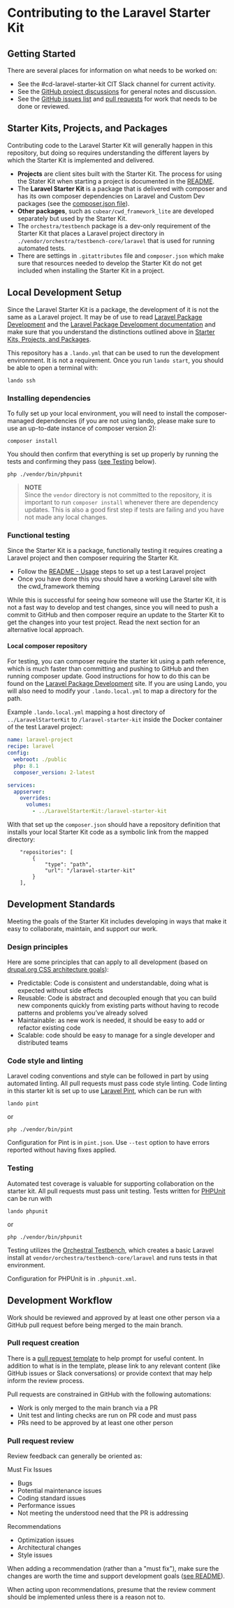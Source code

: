 # Contributing to the Laravel Starter Kit

## Getting Started
There are several places for information on what needs to be worked on:
- See the #cd-laravel-starter-kit CIT Slack channel for current activity.
- See the [GitHub project discussions](https://github.com/CU-CommunityApps/CD-LaravelStarterKit/discussions) for general notes and discussion.
- See the [GitHub issues list](https://github.com/CU-CommunityApps/CD-LaravelStarterKit/issues) and [pull requests](https://github.com/CU-CommunityApps/CD-LaravelStarterKit/pulls) for work that needs to be done or reviewed.

## Starter Kits, Projects, and Packages
Contributing code to the Laravel Starter Kit will generally happen in this repository, but doing so requires understanding the different layers by which the Starter Kit is implemented and delivered.

- **Projects** are client sites built with the Starter Kit. The process for using the Stater Kit when starting a project is documented in the [README](./README.md).
- The **Laravel Starter Kit** is a package that is delivered with composer and has its own composer dependencies on Laravel and Custom Dev packages (see the [composer.json file](./composer.json)).
- **Other packages**, such as `cubear/cwd_framework_lite` are developed separately but used by the Starter Kit.
- The `orchestra/testbench` package is a dev-only requirement of the Starter Kit that places a Laravel project directory in `./vendor/orchestra/testbench-core/laravel` that is used for running automated tests.
- There are settings in `.gitattributes` file and `composer.json` which make sure that resources needed to develop the Starter Kit do not get included when installing the Starter Kit in a project.

## Local Development Setup
Since the Laravel Starter Kit is a package, the development of it is not the same as a Laravel project. It may be of use to read [Laravel Package Development](https://laravelpackage.com/) and the [Laravel Package Development documentation](https://laravel.com/docs/9.x/packages) and make sure that you understand the distinctions outlined above in [Starter Kits, Projects, and Packages](#starter-kits-projects-and-packages).

This repository has a `.lando.yml` that can be used to run the development environment. It is not a requirement. Once you run `lando start`, you should be able to open a terminal with:

```shell
lando ssh
```

### Installing dependencies
To fully set up your local environment, you will need to install the composer-managed dependencies (if you are not using lando, please make sure to use an up-to-date instance of composer version 2):

```shell
composer install
```

You should then confirm that everything is set up properly by running the tests and confirming they pass ([see Testing](#Testing) below).

```shell
php ./vendor/bin/phpunit
```

> **NOTE**<br>
> Since the `vendor` directory is not committed to the repository, it is important to run `composer install` whenever there are dependency updates. This is also a good first step if tests are failing and you have not made any local changes.

### Functional testing
Since the Starter Kit is a package, functionally testing it requires creating a Laravel project and then composer requiring the Starter Kit. 

- Follow the [README - Usage](./README.md#usage) steps to set up a test Laravel project
- Once you have done this you should have a working Laravel site with the cwd_framework theming

While this is successful for seeing how someone will use the Starter Kit, it is not a fast way to develop and test changes, since you will need to push a commit to GitHub and then composer require an update to the Starter Kit to get the changes into your test project. Read the next section for an alternative local approach.

#### Local composer repository 
For testing, you can composer require the starter kit using a path reference, which is much faster than committing and pushing to GitHub and then running composer update. Good instructions for how to do this can be found on the [Laravel Package Development](https://laravelpackage.com/02-development-environment.html#importing-the-package-locally) site. If you are using Lando, you will also need to modify your `.lando.local.yml` to map a directory for the path.

Example `.lando.local.yml` mapping a host directory of `../LaravelStarterKit` to `/laravel-starter-kit` inside the Docker container of the test Laravel project:
```yaml
name: laravel-project
recipe: laravel
config:
  webroot: ./public
  php: 8.1
  composer_version: 2-latest

services:
  appserver:
    overrides:
      volumes:
        - ../LaravelStarterKit:/laravel-starter-kit
```

With that set up the `composer.json` should have a repository definition that installs your local Starter Kit code as a symbolic link from the mapped directory:
```
    "repositories": [
        {
            "type": "path",
            "url": "/laravel-starter-kit"
        }
    ],
```

## Development Standards
Meeting the goals of the Starter Kit includes developing in ways that make it easy to collaborate, maintain, and support our work.

### Design principles
Here are some principles that can apply to all development (based on [drupal.org CSS architecture goals](https://www.drupal.org/docs/develop/standards/css/css-architecture-for-drupal-9#goals)):
- Predictable: Code is consistent and understandable, doing what is expected without side effects
- Reusable: Code is abstract and decoupled enough that you can build new components quickly from existing parts without having to recode patterns and problems you’ve already solved
- Maintainable: as new work is needed, it should be easy to add or refactor existing code
- Scalable: code should be easy to manage for a single developer and distributed teams

### Code style and linting
Laravel coding conventions and style can be followed in part by using automated linting. All pull requests must pass code style linting. Code linting in this starter kit is set up to use [Laravel Pint](https://laravel.com/docs/9.x/pint), which can be run with
  ```shell
  lando pint
  ```
or
  ```shell
  php ./vendor/bin/pint
  ```

Configuration for Pint is in `pint.json`. Use `--test` option to have errors reported without having fixes applied.

### Testing
Automated test coverage is valuable for supporting collaboration on the starter kit. All pull requests must pass unit testing. Tests written for [PHPUnit](https://phpunit.readthedocs.io/en/9.5/writing-tests-for-phpunit.html) can be run with
  ```shell
  lando phpunit
  ```
or
  ```shell
  php ./vendor/bin/phpunit
  ```

Testing utilizes the [Orchestral Testbench](https://github.com/orchestral/testbench), which creates a basic Laravel install at `vendor/orchestra/testbench-core/laravel` and runs tests in that environment.

Configuration for PHPUnit is in `.phpunit.xml`.


## Development Workflow
Work should be reviewed and approved by at least one other person via a GitHub pull request before being merged to the main branch.

### Pull request creation
There is a [pull request template](.github/pull_request_template.md) to help prompt for useful content. In addition to what is in the template, please link to any relevant content (like GitHub issues or Slack conversations) or provide context that may help inform the review process.

Pull requests are constrained in GitHub with the following automations:
- Work is only merged to the main branch via a PR
- Unit test and linting checks are run on PR code and must pass 
- PRs need to be approved by at least one other person

### Pull request review
Review feedback can generally be oriented as:

Must Fix Issues
- Bugs
- Potential maintenance issues
- Coding standard issues
- Performance issues
- Not meeting the understood need that the PR is addressing

Recommendations
- Optimization issues
- Architectural changes
- Style issues

When adding a recommendation (rather than a "must fix"), make sure the changes are worth the time and support development goals ([see README](README.md)).

When acting upon recommendations, presume that the review comment should be implemented unless there is a reason not to.
